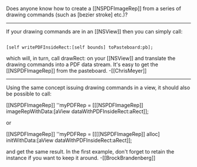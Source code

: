 

Does anyone know how to create a [[NSPDFImageRep]] from a series of drawing commands (such as [bezier stroke] etc.)?

----

If your drawing commands are in an [[NSView]] then you can simply call:

<code>
[self writePDFInsideRect:[self bounds] toPasteboard:pb];
</code>

which will, in turn, call drawRect: on your [[NSView]] and translate the drawing commands into a PDF data stream. It's easy to get the [[NSPDFImageRep]] from the pasteboard. -[[ChrisMeyer]]

----

Using the same concept issuing drawing commands in a view, it should also be possible to call:

[[NSPDFImageRep]] ''myPDFRep = [[[NSPDFImageRep]] imageRepWithData:[aView dataWithPDFInsideRect:aRect]];

or

[[NSPDFImageRep]] ''myPDFRep = [[[[NSPDFImageRep]] alloc] initWithData:[aView dataWithPDFInsideRect:aRect]];

and get the same result. In the first example, don't forget to retain the instance if you want to keep it around. -[[BrockBrandenberg]]